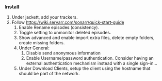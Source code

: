 ### Install

1. Under jackett, add your trackers.
2. Follow https://wiki.servarr.com/sonarr/quick-start-guide
    1. Enable Rename episodes (consistency).
    2. Toggle setting to unmonitor deleted episodes.
    3. Show advanced and enable import extra files, delete empty folders, create missing folders.
    4. Under General:
        1. Disable send anonymous information
        2. Enable Username/password authentication. Consider having an external authentication mechanism instead with a single sign-in...
    5. Under Download Clients, setup the client using the hostname that should be part of the network.

